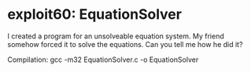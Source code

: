 exploit60: EquationSolver
============
I created a program for an unsolveable equation system. My friend somehow forced it to solve the equations. Can you tell me how he did it?

Compilation:
gcc -m32 EquationSolver.c -o EquationSolver
